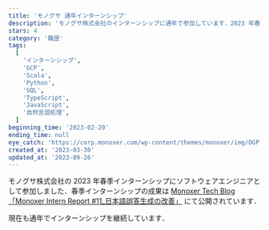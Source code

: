 ```yaml
---
title: 'モノグサ 通年インターンシップ'
description: 'モノグサ株式会社のインターンシップに通年で参加しています．2023 年春季インターンシップでは自然言語処理を用いた誤答生成の改善に取り組みました．現在もフロントエンドからバックエンドまで幅広く開発を行っています．'
stars: 4
category: '職歴'
tags:
  [
    'インターンシップ',
    'GCP',
    'Scala',
    'Python',
    'SQL',
    'TypeScript',
    'JavaScript',
    '自然言語処理',
  ]
beginning_time: '2023-02-20'
ending_time: null
eye_catch: 'https://corp.monoxer.com/wp-content/themes/monoxer/img/OGP.jpg'
created_at: '2023-03-30'
updated_at: '2023-09-26'
---
```


モノグサ株式会社の 2023 年春季インターンシップにソフトウェアエンジニアとして参加しました．春季インターンシップの成果は [Monoxer Tech Blog「Monoxer Intern Report #11\_日本語誤答生成の改善」](https://tech.monoxer.com/entry/2023/03/30/182519) にて公開されています．

現在も通年でインターンシップを継続しています．
